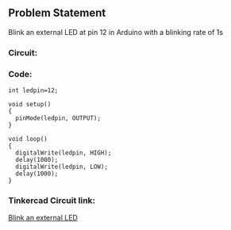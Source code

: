 ## Problem Statement
Blink an external LED at pin 12 in Arduino with a blinking rate of 1s 

### Circuit: 




### Code:
```
int ledpin=12;

void setup()
{
  pinMode(ledpin, OUTPUT);
}

void loop()
{
  digitalWrite(ledpin, HIGH);
  delay(1000); 
  digitalWrite(ledpin, LOW);
  delay(1000); 
}
```

### Tinkercad Circuit link:
 [Blink an external LED](https://www.tinkercad.com/things/fwv6FJvuFcV)
